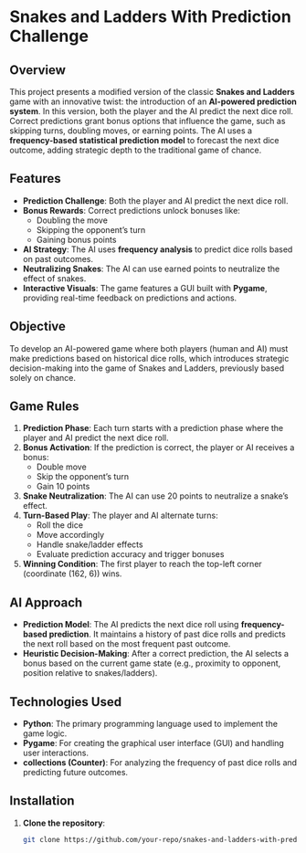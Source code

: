 # Snakes and Ladders With Prediction Challenge

## Overview

This project presents a modified version of the classic **Snakes and Ladders** game with an innovative twist: the introduction of an **AI-powered prediction system**. In this version, both the player and the AI predict the next dice roll. Correct predictions grant bonus options that influence the game, such as skipping turns, doubling moves, or earning points. The AI uses a **frequency-based statistical prediction model** to forecast the next dice outcome, adding strategic depth to the traditional game of chance.

## Features

- **Prediction Challenge**: Both the player and AI predict the next dice roll.
- **Bonus Rewards**: Correct predictions unlock bonuses like:
  - Doubling the move
  - Skipping the opponent’s turn
  - Gaining bonus points
- **AI Strategy**: The AI uses **frequency analysis** to predict dice rolls based on past outcomes.
- **Neutralizing Snakes**: The AI can use earned points to neutralize the effect of snakes.
- **Interactive Visuals**: The game features a GUI built with **Pygame**, providing real-time feedback on predictions and actions.

## Objective

To develop an AI-powered game where both players (human and AI) must make predictions based on historical dice rolls, which introduces strategic decision-making into the game of Snakes and Ladders, previously based solely on chance.

## Game Rules

1. **Prediction Phase**: Each turn starts with a prediction phase where the player and AI predict the next dice roll.
2. **Bonus Activation**: If the prediction is correct, the player or AI receives a bonus:
   - Double move
   - Skip the opponent’s turn
   - Gain 10 points
3. **Snake Neutralization**: The AI can use 20 points to neutralize a snake’s effect.
4. **Turn-Based Play**: The player and AI alternate turns:
   - Roll the dice
   - Move accordingly
   - Handle snake/ladder effects
   - Evaluate prediction accuracy and trigger bonuses
5. **Winning Condition**: The first player to reach the top-left corner (coordinate (162, 6)) wins.

## AI Approach

- **Prediction Model**: The AI predicts the next dice roll using **frequency-based prediction**. It maintains a history of past dice rolls and predicts the next roll based on the most frequent past outcome.
- **Heuristic Decision-Making**: After a correct prediction, the AI selects a bonus based on the current game state (e.g., proximity to opponent, position relative to snakes/ladders).

## Technologies Used

- **Python**: The primary programming language used to implement the game logic.
- **Pygame**: For creating the graphical user interface (GUI) and handling user interactions.
- **collections (Counter)**: For analyzing the frequency of past dice rolls and predicting future outcomes.


## Installation

1. **Clone the repository**:
   ```bash
   git clone https://github.com/your-repo/snakes-and-ladders-with-prediction.git

